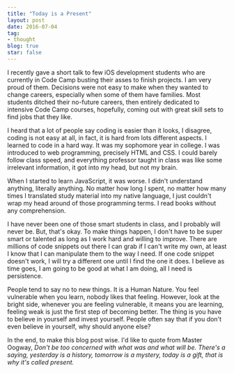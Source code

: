```yaml
---
title: "Today is a Present"
layout: post
date: 2016-07-04
tag:
- thought
blog: true
star: false
---
```


I recently gave a short talk to few iOS development students who are currently in Code Camp busting their asses to finish projects. I am very proud of them. Decisions were not easy to make when they wanted to change careers, especially when some of them have families. Most students ditched their no-future careers, then entirely dedicated to intensive Code Camp courses, hopefully, coming out with great skill sets to find jobs that they like.

I heard that a lot of people say coding is easier than it looks, I disagree, coding is not easy at all, in fact, it is hard from lots different aspects. I learned to code in a hard way. It was my sophomore year in college. I was introduced to web programming, precisely HTML and CSS. I could barely follow class speed, and everything professor taught in class was like some irrelevant information, it got into my head, but not my brain.

When I started to learn JavaScript, it was worse. I didn't understand anything, literally anything. No matter how long I spent, no matter how many times I translated study material into my native language, I just couldn't wrap my head around of those programming terms. I read books without any comprehension.

I have never been one of those smart students in class, and I probably will never be. But, that's okay. To make things happen, I don't have to be super smart or talented as long as I work hard and willing to improve. There are millions of code snippets out there I can grab if I can't write my own,  at least I know that I can manipulate them to the way I need. If one code snippet doesn't work, I will try a different one until I find the one it does. I believe as time goes, I am going to be
good at what I am doing, all I need is persistence.

People tend to say no to new things. It is a Human Nature. You feel vulnerable when you learn, nobody likes that feeling. However, look at the bright side, whenever you are feeling vulnerable, it means you are learning, feeling weak is just the first step of becoming better. The thing is you have to believe in yourself and invest yourself. People often say that if you don't even believe in yourself, why should anyone else?

In the end, to make this blog post wise. I'd like to quote from Master Oogway, *Don't be too concerned with what was and what will be. There's a saying, yesterday is a history, tomorrow is a mystery, today is a gift, that is why it's called present.*
